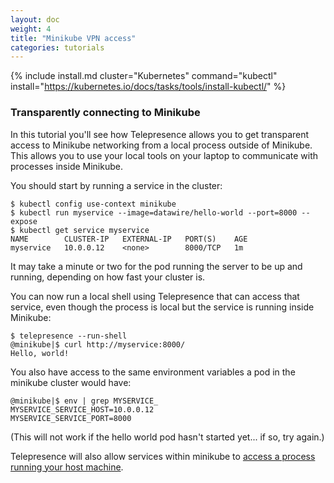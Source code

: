 ```yaml
---
layout: doc
weight: 4
title: "Minikube VPN access"
categories: tutorials
---
```


{% include install.md cluster="Kubernetes" command="kubectl" install="https://kubernetes.io/docs/tasks/tools/install-kubectl/" %}

### Transparently connecting to Minikube

In this tutorial you'll see how Telepresence allows you to get transparent access to Minikube networking from a local process outside of Minikube.
This allows you to use your local tools on your laptop to communicate with processes inside Minikube.

You should start by running a service in the cluster:

```console
$ kubectl config use-context minikube
$ kubectl run myservice --image=datawire/hello-world --port=8000 --expose
$ kubectl get service myservice
NAME        CLUSTER-IP   EXTERNAL-IP   PORT(S)    AGE
myservice   10.0.0.12    <none>        8000/TCP   1m
```

It may take a minute or two for the pod running the server to be up and running, depending on how fast your cluster is.

You can now run a local shell using Telepresence that can access that service, even though the process is local but the service is running inside Minikube:

```console
$ telepresence --run-shell
@minikube|$ curl http://myservice:8000/
Hello, world!
```

You also have access to the same environment variables a pod in the minikube cluster would have:

```console
@minikube|$ env | grep MYSERVICE_
MYSERVICE_SERVICE_HOST=10.0.0.12
MYSERVICE_SERVICE_PORT=8000
```

(This will not work if the hello world pod hasn't started yet... if so, try again.)

Telepresence will also allow services within minikube to [access a process running your host machine](kubernetes-rapid.html).

